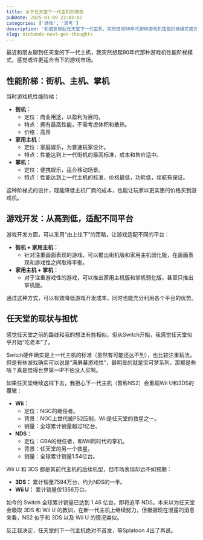 ```yaml
---
title: 关于任天堂下一代主机的联想
pubDate: 2025-01-09 23:03:02
categories: ['游戏', '思考']
description: '和朋友聊起任天堂下一代主机，突然觉得90年代那种游戏机性能阶梯模式或许更合适。'
slug: nintendo-next-gen-thoughts
---
```


最近和朋友聊到任天堂的下一代主机，我突然想起90年代那种游戏机性能阶梯模式，感觉或许更适合当下的游戏市场。

## 性能阶梯：街机、主机、掌机

当时游戏机性能阶梯：

- **街机：**
  - 定位：商业用途，以盈利为目的。
  - 特点：拥有最高性能，不需考虑体积和散热。
  - 价格：高昂
- **家用主机：**
  - 定位：家庭娱乐，为普通玩家设计。
  - 特点：性能达到上一代街机的最高标准，成本和售价适中。
- **掌机：**
  - 定位：便携娱乐，适合移动场景。
  - 特点：性能达到上一代主机的标准，价格最低，功耗低，续航有保证。

这种阶梯式的设计，既能降低主机厂商的成本，也能让玩家以更实惠的价格买到游戏机。

## 游戏开发：从高到低，适配不同平台

游戏开发方面，可以采用“由上往下”的策略，让游戏适配不同的平台：

- **街机 + 家用主机：**
  - 针对注重画面表现的游戏，可以推出街机版和家用主机弱化版，在画面表现和游戏性之间取得平衡。
- **家用主机 + 掌机：**
  - 对于注重游戏性的游戏，可以推出家用主机版和掌机弱化版，甚至只推出掌机版。

通过这种方式，可以有效降低游戏开发成本，同时也能充分利用各个平台的优势。

## 任天堂的现状与担忧

感觉任天堂之前的路线和我的想法有些相似，但从Switch开始，我感觉任天堂似乎开始“吃老本”了。

Switch硬件确实是上一代主机的标准（虽然有可能还达不到），也比较注重玩法，但是有些游戏确实可以说是“满屏幕游戏性”，最明显的就是宝可梦系列，那都是些啥？真是觉得世界第一IP不怕没人买啊。

如果任天堂继续这样下去，我担心下一代主机（暂称NS2）会重蹈Wii U和3DS的覆辙：

- **Wii：**
  - 定位：NGC的继任者。
  - 背景：NGC上世代被PS2压制，Wii是任天堂的救星之一。
  - 销量：全球累计销量超过1亿台。
- **NDS：**
  - 定位：GBA的继任者，和Wii同时代的掌机。
  - 背景：任天堂的另一个救星。
  - 销量：全球累计销量1.54亿台。

Wii U 和 3DS 都是其前代主机的后续机型，但市场表现却远不如预期：

- **3DS：** 累计销量7594万台，约为NDS的一半。
- **Wii U：** 累计销量仅1356万台。

如今的 Switch 全球累计销量已达到 1.46 亿台，即将追平 NDS。本来以为任天堂会吸取 3DS 和 Wii U 的教训，在新一代主机上继续努力，但根据现在泄露的消息来看，NS2 似乎和 3DS 以及 Wii U 的情况类似。

反正我决定，任天堂的下一代主机绝对不首发，等Splatoon 4出了再说。
